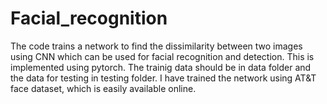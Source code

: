 # Facial_recognition
The code trains a network to find the dissimilarity between two images using CNN which can be used for facial recognition and detection. This is implemented using pytorch. 
The trainig data should be in data folder and the data for testing in testing folder. I have trained the network using AT&T face dataset, which is easily available online. 
